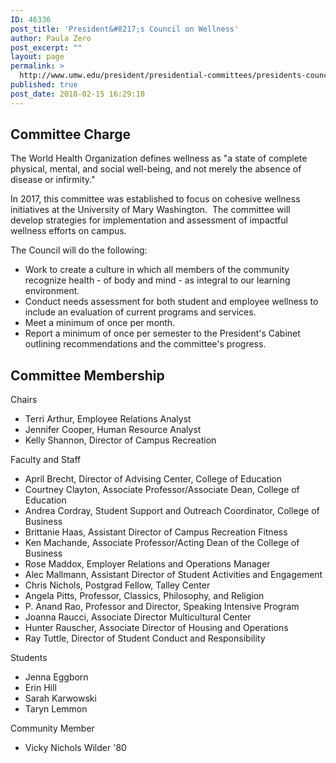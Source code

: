 ```yaml
---
ID: 46336
post_title: 'President&#8217;s Council on Wellness'
author: Paula Zero
post_excerpt: ""
layout: page
permalink: >
  http://www.umw.edu/president/presidential-committees/presidents-council-wellness/
published: true
post_date: 2018-02-15 16:29:10
---
```

<h2>Committee Charge</h2>
The World Health Organization defines wellness as "a state of complete physical, mental, and social well-being, and not merely the absence of disease or infirmity."

In 2017, this committee was established to focus on cohesive wellness initiatives at the University of Mary Washington.  The committee will develop strategies for implementation and assessment of impactful wellness efforts on campus.

The Council will do the following:
<ul>
 	<li>Work to create a culture in which all members of the community recognize health - of body and mind - as integral to our learning environment.</li>
 	<li>Conduct needs assessment for both student and employee wellness to include an evaluation of current programs and services.</li>
 	<li>Meet a minimum of once per month.</li>
 	<li>Report a minimum of once per semester to the President's Cabinet outlining recommendations and the committee's progress.</li>
</ul>
<h2>Committee Membership</h2>
Chairs
<ul>
 	<li>Terri Arthur, Employee Relations Analyst</li>
 	<li>Jennifer Cooper, Human Resource Analyst</li>
 	<li>Kelly Shannon, Director of Campus Recreation</li>
</ul>
Faculty and Staff
<ul>
 	<li>April Brecht, Director of Advising Center, College of Education</li>
 	<li>Courtney Clayton, Associate Professor/Associate Dean, College of Education</li>
 	<li>Andrea Cordray, Student Support and Outreach Coordinator, College of Business</li>
 	<li>Brittanie Haas, Assistant Director of Campus Recreation Fitness</li>
 	<li>Ken Machande, Associate Professor/Acting Dean of the College of Business</li>
 	<li>Rose Maddox, Employer Relations and Operations Manager</li>
 	<li>Alec Mallmann, Assistant Director of Student Activities and Engagement</li>
 	<li>Chris Nichols, Postgrad Fellow, Talley Center</li>
 	<li>Angela Pitts, Professor, Classics, Philosophy, and Religion</li>
 	<li>P. Anand Rao, Professor and Director, Speaking Intensive Program</li>
 	<li>Joanna Raucci, Associate Director Multicultural Center</li>
 	<li>Hunter Rauscher, Associate Director of Housing and Operations</li>
 	<li>Ray Tuttle, Director of Student Conduct and Responsibility</li>
</ul>
Students
<ul>
 	<li>Jenna Eggborn</li>
 	<li>Erin Hill</li>
 	<li>Sarah Karwowski</li>
 	<li>Taryn Lemmon</li>
</ul>
Community Member
<ul>
 	<li>Vicky Nichols Wilder '80</li>
</ul>